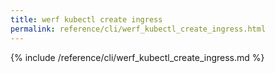 ```yaml
---
title: werf kubectl create ingress
permalink: reference/cli/werf_kubectl_create_ingress.html
---
```


{% include /reference/cli/werf_kubectl_create_ingress.md %}
